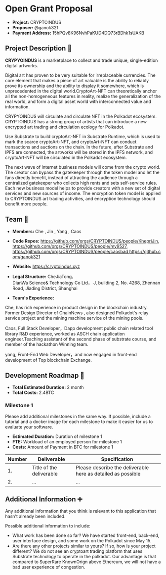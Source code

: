 # Open Grant Proposal

* **Project:** CRYPTOINDUS
* **Proposer:** @ganok321
* **Payment Address:** 15hPQv8K96NvhPaKUD4DQ73rBDhk1sUAKB

## Project Description :page_facing_up: 

**CRYPYOINDUS** is a marketplace to collect and trade unique, single-edition digital artworks.

Digital art has proven to be very suitable for irreplaceable currencies. The core element that makes a piece of art valuable is the ability to reliably prove its ownership and the ability to display it somewhere, which is unprecedented in the digital world.CryptoArt-NFT can theoretically anchor all the non-homogeneous features in reality, realize the generalization of the real world, and form a digital asset world with interconnected value and information.

CRYPYOINDUS will circulate and circulate NFT in the Polkadot ecosystem. CRYPTOINDUS has a strong group of artists that can introduce a new encrypted art trading and circulation ecology for Polkadot.

Use Substrate to build cryptoArt-NFT in Substrate Runtime, which is used to mark the scarce cryptoArt-NFT, and cryptoArt-NFT can conduct transactions and auctions on the chain. In the future, after Substrate and IPFS are connected, the artworks will be stored in the IPFS network, and cryptoArt-NFT will be circulated in the Polkadot ecosystem.

The next wave of Internet business models will come from the crypto world. The creator can bypass the gatekeeper through the token model and let the fans directly benefit, instead of attracting the audience through a centralized gatekeeper who collects high rents and sets self-service rules. Each new business model helps to provide creators with a new set of digital services and new sources of income. The encryption token model is applied to CRYPTOINDUS art trading activities, and encryption technology should benefit more people.

## Team :busts_in_silhouette:

* **Members:** Che , Jin , Yang , Caos
* **Code Repos:** https://github.com/orgs/CRYPTOINDUS/people/KhepriJin, https://github.com/orgs/CRYPTOINDUS/people/my9527, https://github.com/orgs/CRYPTOINDUS/people/caosbad,https://github.com/ganok321
* **Website:**	https://cryptoindus.xyz
* **Legal Structure:** CheJiaTong，  
DianWa Science& Technology Co Ltd， 
J, building 2, No. 4268, Zhennan Road, Jiading District, Shanghai

* **Team's Experience:** 

Che, has rich experience in product design in the blockchain industry. Former Design Director of ChainNews ,  also designed Polkadot's relay service project and the mining machine service of the mining pools.

Caos, Full Stack Developer，Dapp development public chain related tool library R&D experience, worked as ASCH chain application engineer.Teaching assistant of the second phase of substrate course, and member of the hackathon Winning team.

yang, Front-End Web Developer，and now engaged in front-end development of Top blockchain Exchange.

## Development Roadmap :nut_and_bolt: 

* **Total Estimated Duration:** 2 month
* **Total Costs:** 2.4BTC

### Milestone 1

Please add additional milestones in the same way. If possible, include a tutorial and a docker image for each milestone to make it easier for us to evaluate your software. 
* **Estimated Duration:** Duration of milestone 1 
* **FTE:**  Workload of an employed person for milestone 1
* **Costs:** Amount of Payment in BTC for milestone 1


| Number | Deliverable | Specification | 
| ------------- | ------------- | ------------- |
| 1. | Title of the deliverable | Please describe the deliverable here as detailed as possible |  
| 2.  | ... |...|  


## Additional Information :heavy_plus_sign: 
Any additional information that you think is relevant to this application that hasn't already been included.

Possible additional information to include:
* What work has been done so far?
We have started front-end, back-end, user interface design, and some work on the Polkadot since May 15.
* Are there any other projects similar to yours? If so, how is your project different?
We do not see an cryptoart trading platform that uses Substrate technology to operate in the polkadot. Our advantage is that compared to SuperRare KnownOrign above Ethereum, we will not have a bad user experience of congestion.
